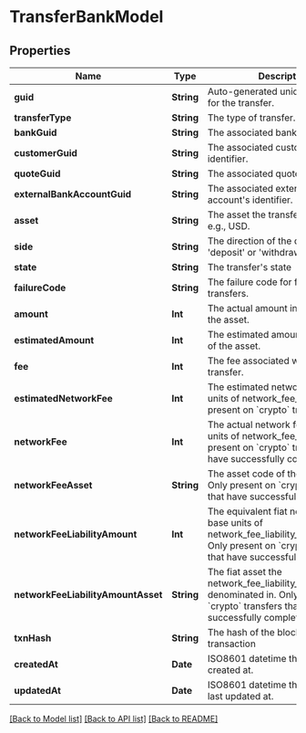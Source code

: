 # TransferBankModel

## Properties
Name | Type | Description | Notes
------------ | ------------- | ------------- | -------------
**guid** | **String** | Auto-generated unique identifier for the transfer. | [optional] 
**transferType** | **String** | The type of transfer. | [optional] 
**bankGuid** | **String** | The associated bank&#39;s identifier. | [optional] 
**customerGuid** | **String** | The associated customer&#39;s identifier. | [optional] 
**quoteGuid** | **String** | The associated quote&#39;s identifier. | [optional] 
**externalBankAccountGuid** | **String** | The associated external bank account&#39;s identifier. | [optional] 
**asset** | **String** | The asset the transfer is related to, e.g., USD. | [optional] 
**side** | **String** | The direction of the quote: &#39;deposit&#39; or &#39;withdrawal&#39;. | [optional] 
**state** | **String** | The transfer&#39;s state | [optional] 
**failureCode** | **String** | The failure code for failed transfers. | [optional] 
**amount** | **Int** | The actual amount in base units of the asset. | [optional] 
**estimatedAmount** | **Int** | The estimated amount in base units of the asset. | [optional] 
**fee** | **Int** | The fee associated with the transfer. | [optional] 
**estimatedNetworkFee** | **Int** | The estimated network fee in base units of network_fee_asset. Only present on &#x60;crypto&#x60; transfers. | [optional] 
**networkFee** | **Int** | The actual network fee in base units of network_fee_asset. Only present on &#x60;crypto&#x60; transfers that have successfully completed. | [optional] 
**networkFeeAsset** | **String** | The asset code of the network fee. Only present on &#x60;crypto&#x60; transfers that have successfully completed. | [optional] 
**networkFeeLiabilityAmount** | **Int** | The equivalent fiat network fee in base units of network_fee_liability_amount_asset. Only present on &#x60;crypto&#x60; transfers that have successfully completed. | [optional] 
**networkFeeLiabilityAmountAsset** | **String** | The fiat asset the network_fee_liability_amount is denominated in. Only present on &#x60;crypto&#x60; transfers that have successfully completed. | [optional] 
**txnHash** | **String** | The hash of the blockchain transaction | [optional] 
**createdAt** | **Date** | ISO8601 datetime the bank was created at. | [optional] 
**updatedAt** | **Date** | ISO8601 datetime the trade was last updated at. | [optional] 

[[Back to Model list]](../README.md#documentation-for-models) [[Back to API list]](../README.md#documentation-for-api-endpoints) [[Back to README]](../README.md)


